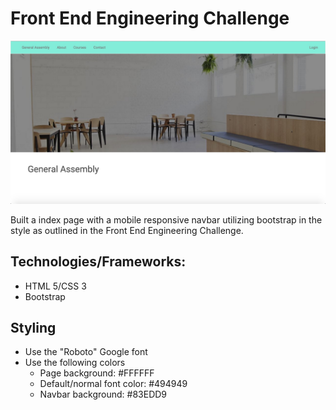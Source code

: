 # Front End Engineering Challenge

<img src="splash.jpg">

Built a index page with a mobile responsive navbar utilizing bootstrap in the style as outlined in the Front End Engineering Challenge. 

## Technologies/Frameworks:

- HTML 5/CSS 3  
- Bootstrap    

## Styling

- Use the "Roboto" Google font   
- Use the following colors   
	- Page background: #FFFFFF    
	- Default/normal font color: #494949   
	- Navbar background: #83EDD9   

